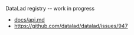 DataLad registry -- work in progress

  * [docs/api.md](docs/api.md)
  * https://github.com/datalad/datalad/issues/947
